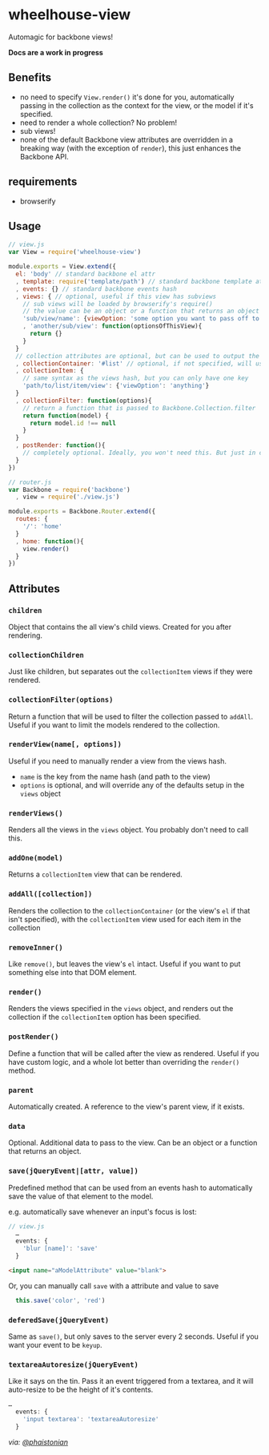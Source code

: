 wheelhouse-view
===============

Automagic for backbone views!

**Docs are a work in progress**

## Benefits

* no need to specify `View.render()` it's done for you, automatically passing in the collection as the context for the view, or the model if it's specified.
* need to render a whole collection? No problem!
* sub views!
* none of the default Backbone view attributes are overridden in a breaking way (with the exception of `render`), this just enhances the Backbone API.

## requirements
* browserify

## Usage

```js
// view.js
var View = require('wheelhouse-view')

module.exports = View.extend({
  el: 'body' // standard backbone el attr
  , template: require('template/path') // standard backbone template attr
  , events: {} // standard backbone events hash
  , views: { // optional, useful if this view has subviews
    // sub views will be loaded by browserify's require()
    // the value can be an object or a function that returns an object that will be used as the view's options.
    'sub/view/name': {viewOption: 'some option you want to pass off to the child view'}
    , 'another/sub/view': function(optionsOfThisView){
      return {}
    }
  }
  // collection attributes are optional, but can be used to output the view's collection
  , collectionContainer: '#list' // optional, if not specified, will use the view's el
  , collectionItem: {
    // same syntax as the views hash, but you can only have one key
    'path/to/list/item/view': {'viewOption': 'anything'}
  }
  , collectionFilter: function(options){
    // return a function that is passed to Backbone.Collection.filter
    return function(model) {
      return model.id !== null
    }
  }
  , postRender: function(){
    // completely optional. Ideally, you won't need this. But just in case there's something else you want to do to the poor view after it's been rendered.
  }
})

// router.js
var Backbone = require('backbone')
  , view = require('./view.js')

module.exports = Backbone.Router.extend({
  routes: {
    '/': 'home'
  }
  , home: function(){
    view.render()
  }
})

```

## Attributes

### `children`
Object that contains the all view's child views. Created for you after rendering.

### `collectionChildren`
Just like children, but separates out the `collectionItem` views if they were rendered.

### `collectionFilter(options)`
Return a function that will be used to filter the collection passed to `addAll`. Useful if you want to limit the models rendered to the collection.

### `renderView(name[, options])`
Useful if you need to manually render a view from the views hash.
* `name` is the key from the name hash (and path to the view)
* `options` is optional, and will override any of the defaults setup in the `views` object

### `renderViews()`
Renders all the views in the `views` object. You probably don't need to call this.

### `addOne(model)`
Returns a `collectionItem` view that can be rendered.

### `addAll([collection])`
Renders the collection to the `collectionContainer` (or the view's `el` if that isn't specified), with the `collectionItem` view used for each item in the collection

### `removeInner()`
Like `remove()`, but leaves the view's `el` intact. Useful if you want to put something else into that DOM element.

### `render()`
Renders the views specified in the `views` object, and renders out the collection if the `collectionItem` option has been specified.

### `postRender()`
Define a function that will be called after the view as rendered. Useful if you have custom logic, and a whole lot better than overriding the `render()` method.

### `parent`
Automatically created. A reference to the view's parent view, if it exists.

### `data`
Optional. Additional data to pass to the view. Can be an object or a function that returns an object.

### `save(jQueryEvent|[attr, value])`
Predefined method that can be used from an events hash to automatically save the value of that element to the model.

e.g. automatically save whenever an input's focus is lost:

```js
// view.js
  …
  events: {
    'blur [name]': 'save'
  }
```

```html
<input name="aModelAttribute" value="blank">
```

Or, you can manually call `save` with a attribute and value to save

```js
  this.save('color', 'red')
```

### `deferedSave(jQueryEvent)`
Same as `save()`, but only saves to the server every 2 seconds. Useful if you want your event to be `keyup`.

### `textareaAutoresize(jQueryEvent)`
Like it says on the tin. Pass it an event triggered from a textarea, and it will auto-resize to be the height of it's contents.

```js
…
  events: {
    'input textarea': 'textareaAutoresize'
  }

```

_via: [@phaistonian](http://phaistonian.pblogs.gr/expanding-textareas-the-easy-and-clean-way.html)_
